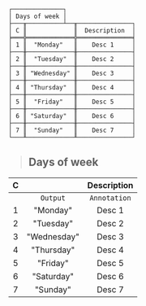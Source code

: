```text
┌──────────────┐
│ Days of week │
├───╥──────────┴──╥───────────────┐
│ C ║             ║  Description  │
╞═══╬═════════════╬═══════════════╡
│ 1 ║  "Monday"   ║    Desc 1     │
├───╫─────────────╫───────────────┤
│ 2 ║  "Tuesday"  ║    Desc 2     │
├───╫─────────────╫───────────────┤
│ 3 ║ "Wednesday" ║    Desc 3     │
├───╫─────────────╫───────────────┤
│ 4 ║ "Thursday"  ║    Desc 4     │
├───╫─────────────╫───────────────┤
│ 5 ║  "Friday"   ║    Desc 5     │
├───╫─────────────╫───────────────┤
│ 6 ║ "Saturday"  ║    Desc 6     │
├───╫─────────────╫───────────────┤
│ 7 ║  "Sunday"   ║    Desc 7     │
└───╨─────────────╨───────────────┘
```

> ## Days of week

| C |             | Description  |
|:-:|:-----------:|:------------:|
|   |  `Output`   | `Annotation` |
| 1 |  "Monday"   |    Desc 1    |
| 2 |  "Tuesday"  |    Desc 2    |
| 3 | "Wednesday" |    Desc 3    |
| 4 | "Thursday"  |    Desc 4    |
| 5 |  "Friday"   |    Desc 5    |
| 6 | "Saturday"  |    Desc 6    |
| 7 |  "Sunday"   |    Desc 7    |
